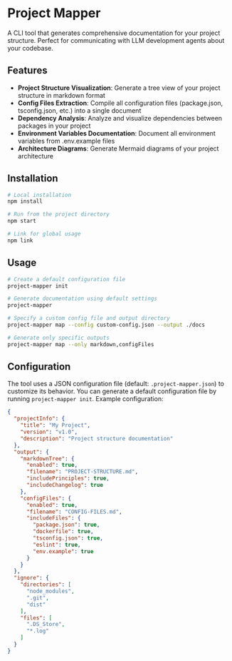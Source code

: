 # Project Mapper

A CLI tool that generates comprehensive documentation for your project structure. Perfect for communicating with LLM development agents about your codebase.

## Features

- **Project Structure Visualization**: Generate a tree view of your project structure in markdown format
- **Config Files Extraction**: Compile all configuration files (package.json, tsconfig.json, etc.) into a single document
- **Dependency Analysis**: Analyze and visualize dependencies between packages in your project
- **Environment Variables Documentation**: Document all environment variables from .env.example files
- **Architecture Diagrams**: Generate Mermaid diagrams of your project architecture

## Installation

```bash
# Local installation
npm install

# Run from the project directory
npm start

# Link for global usage
npm link
```

## Usage

```bash
# Create a default configuration file
project-mapper init

# Generate documentation using default settings
project-mapper

# Specify a custom config file and output directory
project-mapper map --config custom-config.json --output ./docs

# Generate only specific outputs
project-mapper map --only markdown,configFiles
```

## Configuration

The tool uses a JSON configuration file (default: `.project-mapper.json`) to customize its behavior. You can generate a default configuration file by running `project-mapper init`.
Example configuration:

```json
{
  "projectInfo": {
    "title": "My Project",
    "version": "v1.0",
    "description": "Project structure documentation"
  },
  "output": {
    "markdownTree": {
      "enabled": true,
      "filename": "PROJECT-STRUCTURE.md",
      "includePrinciples": true,
      "includeChangelog": true
    },
    "configFiles": {
      "enabled": true,
      "filename": "CONFIG-FILES.md",
      "includeFiles": {
        "package.json": true,
        "dockerfile": true,
        "tsconfig.json": true,
        "eslint": true,
        "env.example": true
      }
    }
  },
  "ignore": {
    "directories": [
      "node_modules",
      ".git",
      "dist"
    ],
    "files": [
      ".DS_Store",
      "*.log"
    ]
  }
}
```